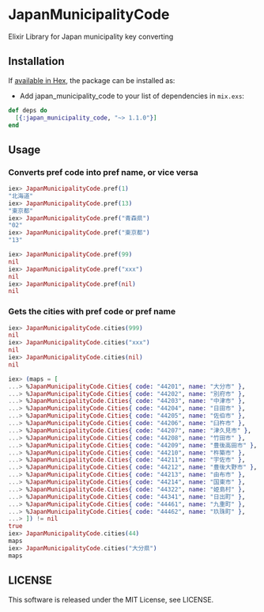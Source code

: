 # JapanMunicipalityCode

Elixir Library for Japan municipality key converting

## Installation

If [available in Hex](https://hex.pm/packages/japan_municipality_code), the package can be installed as:

  * Add japan_municipality_code to your list of dependencies in `mix.exs`:

```elixir
def deps do
  [{:japan_municipality_code, "~> 1.1.0"}]
end
```

## Usage
### Converts pref code into pref name, or vice versa

```elixir
iex> JapanMunicipalityCode.pref(1)
"北海道"
iex> JapanMunicipalityCode.pref(13)
"東京都"
iex> JapanMunicipalityCode.pref("青森県")
"02"
iex> JapanMunicipalityCode.pref("東京都")
"13"

iex> JapanMunicipalityCode.pref(99)
nil
iex> JapanMunicipalityCode.pref("xxx")
nil
iex> JapanMunicipalityCode.pref(nil)
nil
```

### Gets the cities with pref code or pref name

```elixir
iex> JapanMunicipalityCode.cities(999)
nil
iex> JapanMunicipalityCode.cities("xxx")
nil
iex> JapanMunicipalityCode.cities(nil)
nil

iex> (maps = [
...> %JapanMunicipalityCode.Cities{ code: "44201", name: "大分市" },
...> %JapanMunicipalityCode.Cities{ code: "44202", name: "別府市" },
...> %JapanMunicipalityCode.Cities{ code: "44203", name: "中津市" },
...> %JapanMunicipalityCode.Cities{ code: "44204", name: "日田市" },
...> %JapanMunicipalityCode.Cities{ code: "44205", name: "佐伯市" },
...> %JapanMunicipalityCode.Cities{ code: "44206", name: "臼杵市" },
...> %JapanMunicipalityCode.Cities{ code: "44207", name: "津久見市" },
...> %JapanMunicipalityCode.Cities{ code: "44208", name: "竹田市" },
...> %JapanMunicipalityCode.Cities{ code: "44209", name: "豊後高田市" },
...> %JapanMunicipalityCode.Cities{ code: "44210", name: "杵築市" },
...> %JapanMunicipalityCode.Cities{ code: "44211", name: "宇佐市" },
...> %JapanMunicipalityCode.Cities{ code: "44212", name: "豊後大野市" },
...> %JapanMunicipalityCode.Cities{ code: "44213", name: "由布市" },
...> %JapanMunicipalityCode.Cities{ code: "44214", name: "国東市" },
...> %JapanMunicipalityCode.Cities{ code: "44322", name: "姫島村" },
...> %JapanMunicipalityCode.Cities{ code: "44341", name: "日出町" },
...> %JapanMunicipalityCode.Cities{ code: "44461", name: "九重町" },
...> %JapanMunicipalityCode.Cities{ code: "44462", name: "玖珠町" },
...> ]) != nil
true
iex> JapanMunicipalityCode.cities(44)
maps
iex> JapanMunicipalityCode.cities("大分県")
maps
```


## LICENSE

This software is released under the MIT License, see LICENSE.
